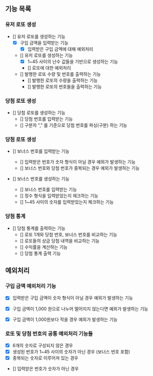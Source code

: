 
## 기능 목록

### 유저 로또 생성
- [] 유저 로또를 생성하는 기능
  - [X] 구입 금액을 입력받는 기능
    - [X] 입력받은 구입 금액에 대해 예외처리
  - [] 유저 로또를 생성하는 기능
    - [X] 1~45 사이의 난수 값들을 기반으로 생성하는 기능
    - [] 로또에 대한 예외처리
  - [] 발행한 로또 수량 및 번호를 출력하는 기능
    - [] 발행한 로또의 수량을 출력하는 기능
    - [] 발행한 로또의 번호들을 출력하는 기능


### 당첨 로또 생성
- [] 당첨 로또를 생성하는 기능
  - [] 당첨 번호를 입력받는 기능
  - [] 구분자 "," 를 기준으로 당첨 번호를 파싱(구분) 하는 기능


### 당첨 로또 생성
- [] 보너스 번호를 입력받는 기능
  - [] 입력받은 번호가 숫자 형식이 아닐 경우 예외가 발생하는 기능
  - [] 보너스 번호와 당첨 번호가 중복되는 경우 예외가 발생하는 기능

- [] 보너스 번호를 생성하는 기능
  - [] 보너스 번호를 입력받는 기능
  - [] 정수 형식을 입력받았는지 체크하는 기능
  - [] 1~45 사이의 숫자를 입력받았는지 체크하는 기능


### 당첨 통계
- [] 당첨 통계를 출력하는 기능
  - [] 로또 1개와 당첨 번호, 보너스 번호를 비교하는 기능
  - [] 로또들의 상금 당첨 내역을 비교하는 기능
  - [] 수익률을 계산하는 기능
  - [] 당첨 통계 출력 기능



## 예외처리 
### 구입 금액 예외처리 기능
- [X] 입력받은 구입 금액이 숫자 형식이 아닐 경우 예외가 발생하는 기능
- [X] 구입 금액이 1,000 원으로 나누어 떨어지지 않는다면 예외가 발생하는 기능
- [X] 구입 금액이 1,000원보다 작을 경우 예외가 발생하는 기능


### 로또 및 당첨 번호의 공통 예외처리 기능들
- [X] 6개의 숫자로 구성되지 않은 경우
- [X] 생성된 번호가 1~45 사이의 숫자가 아닌 경우 (보너스 번호 포함)
- [X] 중복되는 숫자로 이루어져 있는 경우
- [] 입력받은 번호가 숫자가 아닌 경우